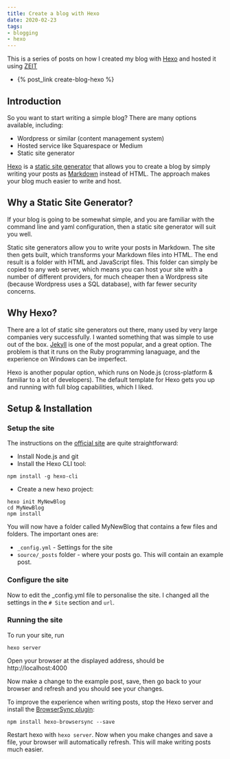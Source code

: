 ```yaml
---
title: Create a blog with Hexo
date: 2020-02-23
tags:
- blogging
- hexo
---
```

This is a series of posts on how I created my blog with [Hexo](https://hexo.io) and hosted it using [ZEIT](https://zeit.co/)

- {% post_link create-blog-hexo %}

## Introduction
So you want to start writing a simple blog? There are many options available, including: 

- Wordpress or similar (content management system)
- Hosted service like Squarespace or Medium
- Static site generator

[Hexo](https://hexo.io/) is a [static site generator](https://davidwalsh.name/introduction-static-site-generators) that allows you to create a blog by simply writing your posts as [Markdown](https://en.wikipedia.org/wiki/Markdown) instead of HTML. The approach makes your blog much easier to write and host.

## Why a Static Site Generator?
If your blog is going to be somewhat simple, and you are familiar with the command line and yaml configuration, then a static site generator will suit you well. 

Static site generators allow you to write your posts in Markdown. The site then gets built, which transforms your Markdown files into HTML. The end result is a folder with HTML and JavaScript files. This folder can simply be copied to any web server, which means you can host your site with a number of different providers, for much cheaper then a Wordpress site (because Wordpress uses a SQL database), with far fewer security concerns.

## Why Hexo?
There are a lot of static site generators out there, many used by very large companies very successfully. I wanted something that was simple to use out of the box. [Jekyll](https://jekyllrb.com/) is one of the most popular, and a great option. The problem is that it runs on the Ruby programming lanaguage, and the experience on Windows can be imperfect.

Hexo is another popular option, which runs on Node.js (cross-platform & familiar to a lot of developers). The default template for Hexo gets you up and running with full blog capabilities, which I liked.

## Setup & Installation

### Setup the site

The instructions on the [official site](https://hexo.io/docs/) are quite straightforward:

- Install Node.js and git
- Install the Hexo CLI tool:

```
npm install -g hexo-cli
```

- Create a new hexo project:

```
hexo init MyNewBlog
cd MyNewBlog
npm install
```

You will now have a folder called MyNewBlog that contains a few files and folders. The important ones are:

- `_config.yml` - Settings for the site
- `source/_posts` folder - where your posts go. This will contain an example post.

### Configure the site

Now to edit the _config.yml file to personalise the site. I changed all the settings in the `# Site` section and `url`.

### Running the site
To run your site, run

```
hexo server
```

Open your browser at the displayed address, should be http://localhost:4000

Now make a change to the example post, save, then go back to your browser and refresh and you should see your changes.

To improve the experience when writing posts, stop the Hexo server and install the [BrowserSync plugin](https://github.com/hexojs/hexo-browsersync):

```
npm install hexo-browsersync --save
```

Restart hexo with `hexo server`. Now when you make changes and save a file, your browser will automatically refresh. This will make writing posts much easier.